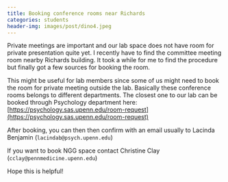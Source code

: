 ```yaml
---
title: Booking conference rooms near Richards
categories: students
header-img: images/post/dino4.jpeg
---
```


Private meetings are important and our lab space does not have room for private presentation quite yet.
I recently have to find the committee meeting room nearby Richards building. 
It took a while for me to find the procedure but finally got a few sources for booking the room.

This might be useful for lab members since some of us might need to book the room for private meeting outside the lab. 
Basically these conference rooms belongs to different departments. The closest one to our lab can be booked through 
Psychology department here: [https://psychology.sas.upenn.edu/room-request](https://psychology.sas.upenn.edu/room-request)

After booking, you can then then confirm with an email usually to Lacinda Benjamin (`lacindab@psych.upenn.edu`)

If you want to book NGG space contact Christine Clay (`cclay@pennmedicine.upenn.edu`)

Hope this is helpful!